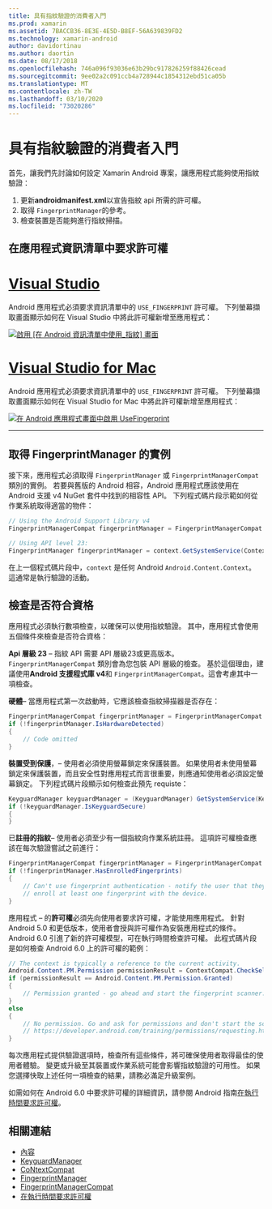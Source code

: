 ```yaml
---
title: 具有指紋驗證的消費者入門
ms.prod: xamarin
ms.assetid: 7BACCB36-8E3E-4E5D-B8EF-56A639839FD2
ms.technology: xamarin-android
author: davidortinau
ms.author: daortin
ms.date: 08/17/2018
ms.openlocfilehash: 746a096f93036e63b29bc917826259f88426cead
ms.sourcegitcommit: 9ee02a2c091ccb4a728944c1854312ebd51ca05b
ms.translationtype: MT
ms.contentlocale: zh-TW
ms.lasthandoff: 03/10/2020
ms.locfileid: "73020286"
---
```

# <a name="getting-started-with-fingerprint-authentication"></a>具有指紋驗證的消費者入門

首先，讓我們先討論如何設定 Xamarin Android 專案，讓應用程式能夠使用指紋驗證：

1. 更新**androidmanifest.xml**以宣告指紋 api 所需的許可權。
2. 取得 `FingerprintManager`的參考。
3. 檢查裝置是否能夠進行指紋掃描。

## <a name="requesting-permissions-in-the-application-manifest"></a>在應用程式資訊清單中要求許可權

# <a name="visual-studio"></a>[Visual Studio](#tab/windows)

Android 應用程式必須要求資訊清單中的 `USE_FINGERPRINT` 許可權。 下列螢幕擷取畫面顯示如何在 Visual Studio 中將此許可權新增至應用程式：

[![啟用 [在 Android 資訊清單中使用\_指紋] 畫面](get-started-images/fingerprint-01-vs.png)](get-started-images/fingerprint-01-vs.png#lightbox) 

# <a name="visual-studio-for-mac"></a>[Visual Studio for Mac](#tab/macos)

Android 應用程式必須要求資訊清單中的 `USE_FINGERPRINT` 許可權。 下列螢幕擷取畫面顯示如何在 Visual Studio for Mac 中將此許可權新增至應用程式：

[![在 Android 應用程式畫面中啟用 UseFingerprint](get-started-images/fingerprint-01-xs.png)](get-started-images/fingerprint-01-xs.png#lightbox) 

-----

## <a name="getting-an-instance-of-the-fingerprintmanager"></a>取得 FingerprintManager 的實例

接下來，應用程式必須取得 `FingerprintManager` 或 `FingerprintManagerCompat` 類別的實例。 若要與舊版的 Android 相容，Android 應用程式應該使用在 Android 支援 v4 NuGet 套件中找到的相容性 API。 下列程式碼片段示範如何從作業系統取得適當的物件： 

```csharp
// Using the Android Support Library v4
FingerprintManagerCompat fingerprintManager = FingerprintManagerCompat.From(context);

// Using API level 23:
FingerprintManager fingerprintManager = context.GetSystemService(Context.FingerprintService) as FingerprintManager;
```  

在上一個程式碼片段中，`context` 是任何 Android `Android.Content.Context`。 這通常是執行驗證的活動。

## <a name="checking-for-eligibility"></a>檢查是否符合資格

應用程式必須執行數項檢查，以確保可以使用指紋驗證。 其中，應用程式會使用五個條件來檢查是否符合資格：  

**Api 層級 23** &ndash; 指紋 API 需要 API 層級23或更高版本。 `FingerprintManagerCompat` 類別會為您包裝 API 層級的檢查。 基於這個理由，建議使用**Android 支援程式庫 v4**和 `FingerprintManagerCompat`。這會考慮其中一項檢查。

**硬體**&ndash; 當應用程式第一次啟動時，它應該檢查指紋掃描器是否存在：

```csharp
FingerprintManagerCompat fingerprintManager = FingerprintManagerCompat.From(context);
if (!fingerprintManager.IsHardwareDetected)
{
    // Code omitted
}
```

**裝置受到保護**，&ndash; 使用者必須使用螢幕鎖定來保護裝置。 如果使用者未使用螢幕鎖定來保護裝置，而且安全性對應用程式而言很重要，則應通知使用者必須設定螢幕鎖定。 下列程式碼片段顯示如何檢查此預先 requiste：

```csharp
KeyguardManager keyguardManager = (KeyguardManager) GetSystemService(KeyguardService);
if (!keyguardManager.IsKeyguardSecure)
{
}
```

已**註冊的指紋**&ndash; 使用者必須至少有一個指紋向作業系統註冊。 這項許可權檢查應該在每次驗證嘗試之前進行：

```csharp
FingerprintManagerCompat fingerprintManager = FingerprintManagerCompat.From(context);
if (!fingerprintManager.HasEnrolledFingerprints)
{
    // Can't use fingerprint authentication - notify the user that they need to
    // enroll at least one fingerprint with the device.
}
```

應用程式 &ndash; 的**許可權**必須先向使用者要求許可權，才能使用應用程式。 針對 Android 5.0 和更低版本，使用者會授與許可權作為安裝應用程式的條件。 Android 6.0 引進了新的許可權模型，可在執行時間檢查許可權。 此程式碼片段是如何檢查 Android 6.0 上的許可權的範例：

```csharp
// The context is typically a reference to the current activity.
Android.Content.PM.Permission permissionResult = ContextCompat.CheckSelfPermission(context, Manifest.Permission.UseFingerprint);
if (permissionResult == Android.Content.PM.Permission.Granted)
{
    // Permission granted - go ahead and start the fingerprint scanner.
}
else
{
    // No permission. Go and ask for permissions and don't start the scanner. See
    // https://developer.android.com/training/permissions/requesting.html
}
```

每次應用程式提供驗證選項時，檢查所有這些條件，將可確保使用者取得最佳的使用者體驗。 變更或升級至其裝置或作業系統可能會影響指紋驗證的可用性。 如果您選擇快取上述任何一項檢查的結果，請務必滿足升級案例。

如需如何在 Android 6.0 中要求許可權的詳細資訊，請參閱 Android 指南[在執行時間要求許可權](https://developer.android.com/training/permissions/requesting.html)。

## <a name="related-links"></a>相關連結

- [內容](xref:Android.Content.Context)
- [KeyguardManager](xref:Android.App.KeyguardManager)
- [CoNtextCompat](https://developer.android.com/reference/android/support/v4/content/ContextCompat)
- [FingerprintManager](https://developer.android.com/reference/android/hardware/fingerprint/FingerprintManager.html)
- [FingerprintManagerCompat](https://developer.android.com/reference/android/support/v4/hardware/fingerprint/FingerprintManagerCompat.html)
- [在執行時間要求許可權](https://developer.android.com/training/permissions/requesting.html)
